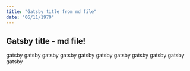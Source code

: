 ```yaml
---
title: "Gatsby title from md file"
date: "06/11/1970"
---
```


## Gatsby title - md file!

gatsby gatsby gatsby gatsby gatsby gatsby gatsby gatsby gatsby gatsby gatsby
